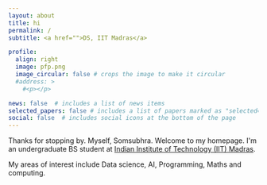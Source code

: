 ```yaml
---
layout: about
title: hi
permalink: /
subtitle: <a href="">DS, IIT Madras</a>

profile:
  align: right
  image: pfp.png
  image_circular: false # crops the image to make it circular
  #address: >
    #<p></p>

news: false  # includes a list of news items
selected_papers: false # includes a list of papers marked as "selected={true}"
social: false  # includes social icons at the bottom of the page
---
```

Thanks for stopping by. Myself, Somsubhra. Welcome to my homepage. I'm an undergraduate BS student at [Indian Institute 
                        of Technology (IIT) Madras](https://study.iitm.ac.in).
                        
 
My areas of interest include Data science, AI, Programming, Maths and computing.

<!-- Write your biography here. Tell the world about yourself. Link to your favorite [subreddit](http://reddit.com). You can put a picture in, too. The code is already in, just name your picture `prof_pic.jpg` and put it in the `img/` folder.

Put your address / P.O. box / other info right below your picture. You can also disable any these elements by editing `profile` property of the YAML header of your `_pages/about.md`. Edit `_bibliography/papers.bib` and Jekyll will render your [publications page](/al-folio/publications/) automatically.

Link to your social media connections, too. This theme is set up to use [Font Awesome icons](http://fortawesome.github.io/Font-Awesome/) and [Academicons](https://jpswalsh.github.io/academicons/), like the ones below. Add your Facebook, Twitter, LinkedIn, Google Scholar, or just disable all of them. -->
